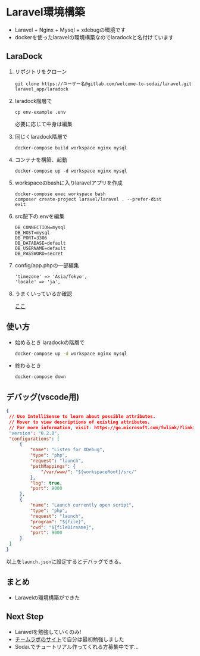 # Laravel環境構築

- Laravel + Nginx + Mysql + xdebugの環境です
- dockerを使ったlaravelの環境構築なのでlaradockと名付けています

## LaraDock

1. リポジトリをクローン

   ```
   git clone https://ユーザー名@gitlab.com/welcome-to-sodai/laravel.git laravel_app/laradock
   ```

2. laradock階層で

   ```
   cp env-example .env
   ```
   必要に応じて中身は編集

3. 同じくlaradock階層で

   ```
   docker-compose build workspace nginx mysql
   ```

4. コンテナを構築、起動

   ```
   docker-compose up -d workspace nginx mysql
   ```

5. workspaceのbashに入りlaravelアプリを作成

   ```
   docker-compose exec workspace bash
   composer create-project laravel/laravel . --prefer-dist
   exit
   ```

6. src配下の.envを編集

   ```
   DB_CONNECTION=mysql
   DB_HOST=mysql
   DB_PORT=3306
   DB_DATABASE=default
   DB_USERNAME=default
   DB_PASSWORD=secret
   ```

7. config/app.phpの一部編集

   ```
   'timezone' => 'Asia/Tokyo',
   'locale' => 'ja',
   ```

8. うまくいっているか確認

   [ここ](http://localhost/)

## 使い方

- 始めるとき laradockの階層で
   ```bash
   docker-compose up -d workspace nginx mysql
   ```
- 終わるとき
   ```bash
   docker-compose down
   ```

## デバッグ(vscode用)
   ```json:launch.json
   {
    // Use IntelliSense to learn about possible attributes.
    // Hover to view descriptions of existing attributes.
    // For more information, visit: https://go.microsoft.com/fwlink/?linkid=830387
    "version": "0.2.0",
    "configurations": [
        {
            "name": "Listen for XDebug",
            "type": "php",
            "request": "launch",
            "pathMappings": {
                "/var/www/": "${workspaceRoot}/src/"
            },
            "log": true,
            "port": 9000
        },
        {
            "name": "Launch currently open script",
            "type": "php",
            "request": "launch",
            "program": "${file}",
            "cwd": "${fileDirname}",
            "port": 9000
        }
    ]
   }
   ```
   以上を`launch.json`に設定するとデバッグできる。

## まとめ

- Laravelの環境構築ができた

## Next Step

- Laravelを勉強していくのみ!
- [チームラボのサイト](https://team-lab.github.io/skillup/step2/03-laravel-demo.html)で自分は最初勉強しました
- Sodai.でチュートリアル作ってくれる方募集中です...

   

